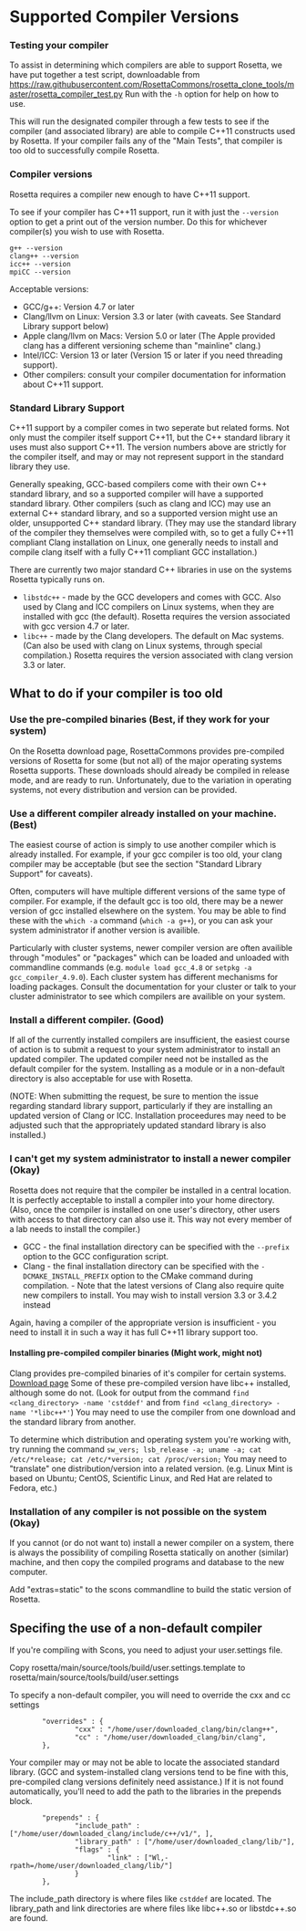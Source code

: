 Supported Compiler Versions
===================

### Testing your compiler

To assist in determining which compilers are able to support Rosetta, we have put together a test script, 
downloadable from <https://raw.githubusercontent.com/RosettaCommons/rosetta_clone_tools/master/rosetta_compiler_test.py> 
Run with the `-h` option for help on how to use.

This will run the designated compiler through a few tests to see if the compiler (and associated library) are able to compile C++11 constructs used by Rosetta.
If your compiler fails any of the "Main Tests", that compiler is too old to successfully compile Rosetta.

### Compiler versions

Rosetta requires a compiler new enough to have C++11 support.

To see if your compiler has C++11 support, run it with just the `--version` option
to get a print out of the version number. Do this for whichever compiler(s) you wish to use with Rosetta.

```
g++ --version
clang++ --version
icc++ --version
mpiCC --version
```

Acceptable versions:

* GCC/g++: Version 4.7 or later
* Clang/llvm on Linux: Version 3.3 or later (with caveats. See Standard Library support below)
* Apple clang/llvm on Macs: Version 5.0 or later (The Apple provided clang has a different versioning scheme than "mainline" clang.)
* Intel/ICC: Version 13 or later (Version 15 or later if you need threading support).
* Other compilers: consult your compiler documentation for information about C++11 support.

### Standard Library Support

C++11 support by a compiler comes in two seperate but related forms. Not only must the compiler itself support C++11,
but the C++ standard library it uses must also support C++11. 
The version numbers above are strictly for the compiler itself, and may or may not represent support in the standard library they use.

Generally speaking, GCC-based compilers come with their own C++ standard library, and so a supported compiler will have a supported standard library. Other compilers (such as clang and ICC) may use an external C++ standard library, and so a supported version might use an older, unsupported C++ standard library. (They may use the standard library of the compiler they themselves were compiled with, so to get a fully C++11 compliant Clang installation on Linux, one generally needs to install and compile clang itself with a fully C++11 compliant GCC installation.)

There are currently two major standard C++ libraries in use on the systems Rosetta typically runs on. 

* `libstdc++` - made by the GCC developers and comes with GCC. Also used by Clang and ICC compilers on Linux systems, when they are installed with gcc (the default). Rosetta requires the version associated with gcc version 4.7 or later.
* `libc++` - made by the Clang developers. The default on Mac systems. (Can also be used with clang on Linux systems, through special compilation.) Rosetta requires the version associated with clang version 3.3 or later.


What to do if your compiler is too old
---------------------------------------

### Use the pre-compiled binaries (Best, if they work for your system)

On the Rosetta download page, RosettaCommons provides pre-compiled versions of Rosetta for some (but not all) of the major operating systems Rosetta supports. 
These downloads should already be compiled in release mode, and are ready to run. 
Unfortunately, due to the variation in operating systems, not every distribution and version can be provided. 

### Use a different compiler already installed on your machine. (Best)

The easiest course of action is simply to use another compiler which is already installed. For example, if your gcc compiler is too old, your clang compiler may be acceptable (but see the section "Standard Library Support" for caveats).

Often, computers will have multiple different versions of the same type of compiler. For example, if the default gcc is too old, there may be a newer version of gcc installed elsewhere on the system. You may be able to find these with the `which -a` command (`which -a g++`), or you can ask your system administrator if another version is availible.

Particularly with cluster systems, newer compiler version are often availible through "modules" or "packages" which can be loaded and unloaded with commandline commands (e.g. `module load gcc_4.8` or `setpkg -a gcc_compiler_4.9.0`). Each cluster system has different mechanisms for loading packages. Consult the documentation for your cluster or talk to your cluster administrator to see which compilers are availible on your system.

### Install a different compiler. (Good)

If all of the currently installed compilers are insufficient, the easiest course of action is to submit a request to your system administrator to install an updated compiler. The updated compiler need not be installed as the default compiler for the system. Installing as a module or in a non-default directory is also acceptable for use with Rosetta.

(NOTE: When submitting the request, be sure to mention the issue regarding standard library support, particularly if they are installing an updated version of Clang or ICC. Installation proceedures may need to be adjusted such that the appropriately updated standard library is also installed.)

### I can't get my system administrator to install a newer compiler (Okay)

Rosetta does not require that the compiler be installed in a central location. It is perfectly acceptable to install a compiler into your home directory. (Also, once the compiler is installed on one user's directory, other users with access to that directory can also use it. This way not every member of a lab needs to install the compiler.)

* GCC - the final installation directory can be specified with the `--prefix` option to the GCC configuration script.
* Clang - the final installation directory can be specified with the `-DCMAKE_INSTALL_PREFIX` option to the CMake command during compilation. - Note that the latest versions of Clang also require quite new compilers to install. You may wish to install version 3.3 or 3.4.2 instead

Again, having a compiler of the appropriate version is insufficient - you need to install it in such a way it has full C++11 library support too.

#### Installing pre-compiled compiler binaries (Might work, might not)

Clang provides pre-compiled binaries of it's compiler for certain systems. [Download page](http://llvm.org/releases/download.html) Some of these pre-compiled version have libc++ installed, although some do not. (Look for output from the command `find <clang_directory> -name 'cstddef'` and from `find <clang_directory> -name '*libc++*'`) You may need to use the compiler from one download and the standard library from another.

To determine which distribution and operating system you're working with, try running the command `sw_vers; lsb_release -a; uname -a; cat /etc/*release; cat /etc/*version; cat /proc/version;` You may need to "translate" one distribution/version into a related version. (e.g. Linux Mint is based on Ubuntu; CentOS, Scientific Linux, and Red Hat are related to Fedora, etc.)

### Installation of any compiler is not possible on the system (Okay)

If you cannot (or do not want to) install a newer compiler on a system, there is always the possibility of compiling Rosetta statically on another (similar) machine, and then copy the compiled programs and database to the new computer.

Add "extras=static" to the scons commandline to build the static version of Rosetta. 

Specifing the use of a non-default compiler
-------------------------------------------

If you're compiling with Scons, you need to adjust your user.settings file.

Copy rosetta/main/source/tools/build/user.settings.template to rosetta/main/source/tools/build/user.settings

To specify a non-default compiler, you will need to override the cxx and cc settings

```
        "overrides" : {
                "cxx" : "/home/user/downloaded_clang/bin/clang++",
                "cc" : "/home/user/downloaded_clang/bin/clang",
        },
```

Your compiler may or may not be able to locate the associated standard library. (GCC and system-installed clang versions tend to be fine with this, pre-compiled clang versions definitely need assistance.) If it is not found automatically, you'll need to add the path to the libraries in the prepends block.

```
        "prepends" : {
                "include_path" : ["/home/user/downloaded_clang/include/c++/v1/", ],
                "library_path" : ["/home/user/downloaded_clang/lib/"],
                "flags" : {
                        "link" : ["Wl,-rpath=/home/user/downloaded_clang/lib/"]
                }
        },
```

The include_path directory is where files like `cstddef` are located. The library_path and link directories are where files like libc++.so or libstdc++.so are found.
